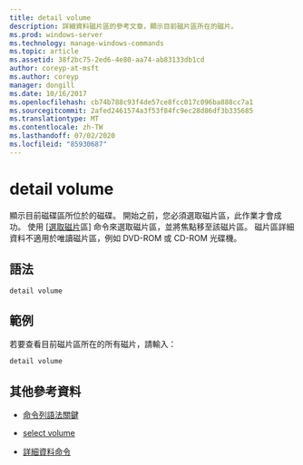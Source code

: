 ```yaml
---
title: detail volume
description: 詳細資料磁片區的參考文章，顯示目前磁片區所在的磁片。
ms.prod: windows-server
ms.technology: manage-windows-commands
ms.topic: article
ms.assetid: 38f2bc75-2ed6-4e80-aa74-ab83133db1cd
author: coreyp-at-msft
ms.author: coreyp
manager: dongill
ms.date: 10/16/2017
ms.openlocfilehash: cb74b788c93f4de57ce8fcc017c096ba888cc7a1
ms.sourcegitcommit: 2afed2461574a3f53f84fc9ec28d86df3b335685
ms.translationtype: MT
ms.contentlocale: zh-TW
ms.lasthandoff: 07/02/2020
ms.locfileid: "85930687"
---
```

# <a name="detail-volume"></a>detail volume

顯示目前磁碟區所位於的磁碟。 開始之前，您必須選取磁片區，此作業才會成功。 使用 [[選取磁片](select-volume.md)區] 命令來選取磁片區，並將焦點移至該磁片區。 磁片區詳細資料不適用於唯讀磁片區，例如 DVD-ROM 或 CD-ROM 光碟機。

## <a name="syntax"></a>語法

```
detail volume
```

## <a name="examples"></a>範例

若要查看目前磁片區所在的所有磁片，請輸入：

```
detail volume
```

## <a name="additional-references"></a>其他參考資料

- [命令列語法關鍵](command-line-syntax-key.md)

- [select volume](select-volume.md)

- [詳細資料命令](detail.md)